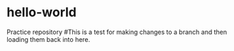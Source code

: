 # hello-world
Practice repository
#This is a test for making changes to a branch and then loading them back into here.
